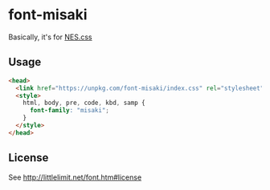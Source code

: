 # font-misaki

Basically, it's for [NES.css](https://github.com/nostalgic-css/NES.css)

## Usage

```html
<head>
  <link href="https://unpkg.com/font-misaki/index.css" rel="stylesheet">
  <style>
    html, body, pre, code, kbd, samp {
      font-family: "misaki";
    }
  </style>
</head>
```

## License

See http://littlelimit.net/font.htm#license
